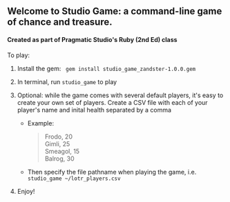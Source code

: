 ## Welcome to Studio Game: a command-line game of chance and treasure.

#### Created as part of Pragmatic Studio's Ruby (2nd Ed) class

To play: 
1. Install the gem: ``` gem install studio_game_zandster-1.0.0.gem```
2. In terminal, run ```studio_game``` to play
3. Optional: while the game comes with several default players, it's easy to create your own set of players. Create a CSV file with each of your player's name and inital health separated by a comma
    - Example:
       > Frodo, 20  
       > Gimli, 25  
       > Smeagol, 15  
       > Balrog, 30   
     - Then specify the file pathname when playing the game, i.e. ``` studio_game ~/lotr_players.csv```

4. Enjoy!